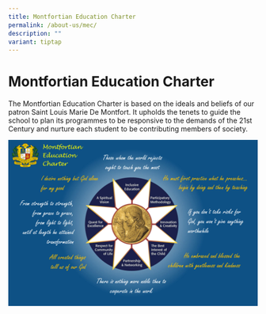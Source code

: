 ```yaml
---
title: Montfortian Education Charter
permalink: /about-us/mec/
description: ""
variant: tiptap
---
```

Montfortian Education Charter
============================

The Montfortian Education Charter is based on the ideals and beliefs of our patron Saint Louis Marie De Montfort. It upholds the tenets to guide the school to plan its programmes to be responsive to the demands of the 21st Century and nurture each student to be contributing members of society.

![](/images/MEC%20with%20Montfort%20Sayings.jpg)